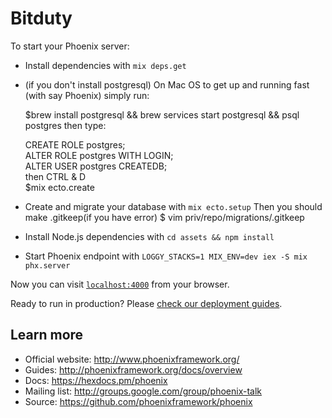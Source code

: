 # Bitduty

To start your Phoenix server:

  * Install dependencies with `mix deps.get`
  * (if you don't install postgresql)
    On Mac OS to get up and running fast (with say Phoenix) simply run:

    $brew install postgresql && brew services start postgresql && psql postgres
    then type:  

    CREATE ROLE postgres;  
    ALTER ROLE postgres WITH LOGIN;  
    ALTER USER postgres CREATEDB;  
    then CTRL & D  
    $mix ecto.create  
  * Create and migrate your database with `mix ecto.setup`
    Then you should make .gitkeep(if you have error)
    $ vim priv/repo/migrations/.gitkeep
  * Install Node.js dependencies with `cd assets && npm install`
  * Start Phoenix endpoint with `LOGGY_STACKS=1 MIX_ENV=dev iex -S mix phx.server`

Now you can visit [`localhost:4000`](http://localhost:4000) from your browser.

Ready to run in production? Please [check our deployment guides](http://www.phoenixframework.org/docs/deployment).

## Learn more

  * Official website: http://www.phoenixframework.org/
  * Guides: http://phoenixframework.org/docs/overview
  * Docs: https://hexdocs.pm/phoenix
  * Mailing list: http://groups.google.com/group/phoenix-talk
  * Source: https://github.com/phoenixframework/phoenix
